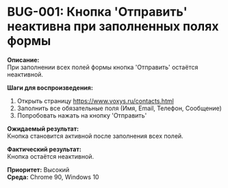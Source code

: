 # BUG-001: Кнопка 'Отправить' неактивна при заполненных полях формы

**Описание:**  
При заполнении всех полей формы кнопка 'Отправить' остаётся неактивной.

**Шаги для воспроизведения:**  
1. Открыть страницу https://www.voxys.ru/contacts.html
2. Заполнить все обязательные поля (Имя, Email, Телефон, Сообщение)
3. Попробовать нажать на кнопку 'Отправить'

**Ожидаемый результат:**  
Кнопка становится активной после заполнения всех полей.

**Фактический результат:**  
Кнопка остаётся неактивной.

**Приоритет:** Высокий  
**Среда:** Chrome 90, Windows 10
